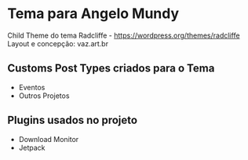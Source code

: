 # Tema para Angelo Mundy
Child Theme do tema Radcliffe - https://wordpress.org/themes/radcliffe
Layout e concepção: vaz.art.br

## Customs Post Types criados para o Tema ##

 - Eventos
 - Outros Projetos

## Plugins usados no projeto ##
 - Download Monitor
 - Jetpack
